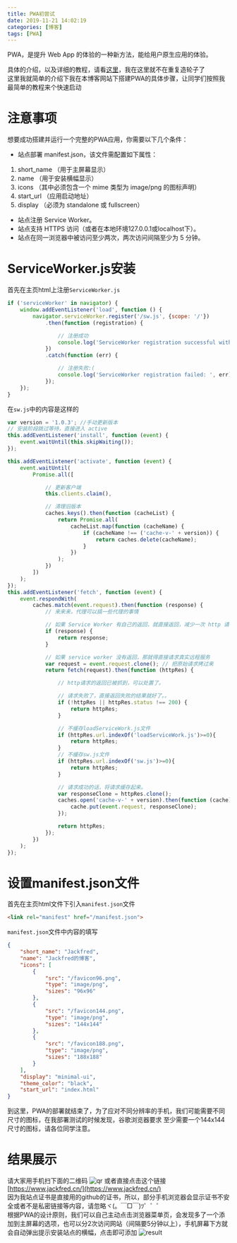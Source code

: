 ```yaml
---
title: PWA初尝试
date: 2019-11-21 14:02:19
categories: [博客]
tags: [PWA]
---
```

PWA，是提升 Web App 的体验的一种新方法，能给用户原生应用的体验。
<!-- more -->
具体的介绍，以及详细的教程，请看[这里](https://lavas.baidu.com/pwa/README)，我在这里就不在重复造轮子了  
这里我就简单的介绍下我在本博客网站下搭建PWA的具体步骤，让同学们按照我最简单的教程来个快速启动
# 注意事项
想要成功搭建并运行一个完整的PWA应用，你需要以下几个条件：
- 站点部署 manifest.json，该文件需配置如下属性：
1. short_name （用于主屏幕显示）
2. name （用于安装横幅显示）
3. icons （其中必须包含一个 mime 类型为 image/png 的图标声明）
4. start_url （应用启动地址）
5. display （必须为 standalone 或 fullscreen）
- 站点注册 Service Worker。
- 站点支持 HTTPS 访问（或者在本地环境127.0.0.1或localhost下）。
- 站点在同一浏览器中被访问至少两次，两次访问间隔至少为 5 分钟。
# ServiceWorker.js安装
首先在主页html上注册`ServiceWorker.js`
```javascript
if ('serviceWorker' in navigator) {
    window.addEventListener('load', function () {
        navigator.serviceWorker.register('/sw.js', {scope: '/'})
            .then(function (registration) {

                // 注册成功
                console.log('ServiceWorker registration successful with scope: ', registration.scope);
            })
            .catch(function (err) {

                // 注册失败:(
                console.log('ServiceWorker registration failed: ', err);
            });
    });
}
```
在`sw.js`中的内容是这样的
```javascript
var version = '1.0.3'; //手动更新版本
// 安装阶段跳过等待，直接进入 active
this.addEventListener('install', function (event) {
    event.waitUntil(this.skipWaiting());
});

this.addEventListener('activate', function (event) {
    event.waitUntil(
        Promise.all([

            // 更新客户端
            this.clients.claim(),

            // 清理旧版本
            caches.keys().then(function (cacheList) {
                return Promise.all(
                    cacheList.map(function (cacheName) {
                        if (cacheName !== ('cache-v-' + version)) {
                            return caches.delete(cacheName);
                        }
                    })
                );
            })
        ])
    );
});
this.addEventListener('fetch', function (event) {
    event.respondWith(
        caches.match(event.request).then(function (response) {
            // 来来来，代理可以搞一些代理的事情

            // 如果 Service Worker 有自己的返回，就直接返回，减少一次 http 请求
            if (response) {
                return response;
            }

            // 如果 service worker 没有返回，那就得直接请求真实远程服务
            var request = event.request.clone(); // 把原始请求拷过来
            return fetch(request).then(function (httpRes) {

                // http请求的返回已被抓到，可以处置了。

                // 请求失败了，直接返回失败的结果就好了。。
                if (!httpRes || httpRes.status !== 200) {
                    return httpRes;
                }

                // 不缓存loadServiceWork.js文件
                if (httpRes.url.indexOf('loadServiceWork.js')>=0){
                    return httpRes;
                }
                // 不缓存sw.js文件
                if (httpRes.url.indexOf('sw.js')>=0){
                    return httpRes;
                }

                // 请求成功的话，将请求缓存起来。
                var responseClone = httpRes.clone();
                caches.open('cache-v-' + version).then(function (cache) {
                    cache.put(event.request, responseClone);
                });

                return httpRes;
            });
        })
    );
});
```
# 设置manifest.json文件
首先在主页html文件下引入`manifest.json`文件
```html
<link rel="manifest" href="/manifest.json">
```
`manifest.json`文件中内容的填写
```json
{
    "short_name": "Jackfred",
    "name": "Jackfred的博客",
    "icons": [
        {
            "src": "/favicon96.png",
            "type": "image/png",
            "sizes": "96x96"
        },
        {
            "src": "/favicon144.png",
            "type": "image/png",
            "sizes": "144x144"
        },
        {
            "src": "/favicon188.png",
            "type": "image/png",
            "sizes": "188x188"
        }
    ],
    "display": "minimal-ui",
    "theme_color": "black",
    "start_url": "index.html"
}
```
到这里，PWA的部署就结束了，为了应对不同分辨率的手机，我们可能需要不同尺寸的图标，在我部署测试的时候发现，谷歌浏览器要求
至少需要一个144x144尺寸的图标，请各位同学注意。
# 结果展示
请大家用手机扫下面的二维码
![qr](/images/pwa/url.gif)
或者直接点击这个链接[https://www.jackfred.cn/](https://www.jackfred.cn/)  
因为我站点证书是直接用的github的证书，所以，部分手机浏览器会显示证书不安全或者不是私密链接等内容，请忽略ヾ(。￣□￣)ﾂ゜゜゜  
根据PWA的设计原则，我们可以自己主动点击浏览器菜单页，会发现多了一个添加到主屏幕的选项，也可以分2次访问网站（间隔要5分钟以上），手机屏幕下方就会自动弹出提示安装站点的横幅，点击即可添加
![result](/images/pwa/t.png)